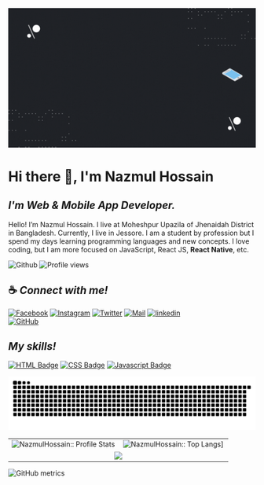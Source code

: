 <img src='./Welcome.gif' alt='Welcome to github'>

# Hi there 👋, I'm Nazmul Hossain
## _I'm Web & Mobile App Developer._

Hello! I’m Nazmul Hossain. I live at Moheshpur Upazila of Jhenaidah District in Bangladesh. Currently, I live in Jessore. I am a student by profession but I spend my days learning programming languages and new concepts. I love coding, but I am more focused on JavaScript, React JS, <b> React Native</b>, etc.

![Github](https://img.shields.io/github/followers/NazmulHossain2905?label=Follow&style=social) 
![Profile views](https://komarev.com/ghpvc/?username=NazmulHossain2905&color=0078C2)

<!-- ------------------------------ -->
<!-- ---- My social links start --- -->
<!-- ------------------------------ -->
## :coffee: _Connect with me!_

[![Facebook](https://img.shields.io/badge/Facebook-1877F2?style=for-the-badge&logo=facebook&logoColor=white)](https://facebook.com/NazmulHossain2905) 
[![Instagram](https://img.shields.io/badge/Instagram-E4405F?style=for-the-badge&logo=instagram&logoColor=white)](https://instagram.com/nazmulh2905/) 
[![Twitter](https://img.shields.io/badge/Twitter-1DA1F2?style=for-the-badge&logo=twitter&logoColor=white)](https://twitter.com/NazmulH2905) 
[![Mail](https://img.shields.io/badge/Gmail-D14836?style=for-the-badge&logo=gmail&logoColor=white)](mailto:nazmulhossain2905@gmail.com)
[![linkedin](https://img.shields.io/badge/linkedin-0A66C2?style=for-the-badge&logo=linkedin&logoColor=white)](https://linkedin.com/in/nazmulhossain2905/)  
[![GitHub](https://img.shields.io/badge/github-000?style=for-the-badge&logo=github&logoColor=white)](https://github.com/NazmulHossain2905) 

<!-- ------------------------------ -->
<!-- ----- My social links end ---- -->
<!-- ------------------------------ -->

<!-- -------------------------------- -->
<!-- -------- My skils start -------- -->
<!-- -------------------------------- -->
## _My skills!_

[![HTML Badge](https://img.shields.io/badge/html-F05032?style=for-the-badge&logo=html&logoColor=white)](#)
[![CSS Badge](https://img.shields.io/badge/-CSS-007acc?style=for-the-badge&labelColor=black&logo=css&logoColor=007acc)](#) 
[![Javascript Badge](https://img.shields.io/badge/-Javascript-F0DB4F?style=for-the-badge&labelColor=black&logo=javascript&logoColor=F0DB4F)](#) 

<!--
[![React Js](https://img.shields.io/badge/-React-61DBFB?style=for-the-badge&labelColor=black&logo=react&logoColor=61DBFB)](#) 
[![React Native](https://img.shields.io/badge/-React_Native-61DBFB?style=for-the-badge&labelColor=black&logo=react&logoColor=61DBFB)](#) 
[![Git Badge](https://img.shields.io/badge/Git_&_GitHub-F05032?style=for-the-badge&logo=git&logoColor=white)](#)
[![VSCode Badge](https://img.shields.io/badge/Visual_Studio-blue?style=for-the-badge&logo=visual%20studio&logoColor=blue&labelColor=black)](#)
[![TypeScript](https://img.shields.io/badge/typescript-%23007ACC.svg?style=for-the-badge&logo=typescript&logoColor=white)](#)
[![NodeJS](https://img.shields.io/badge/node.js-6DA55F?style=for-the-badge&logo=node.js&logoColor=white)](#)
[![Express.js](https://img.shields.io/badge/Express.js-9785CF?style=for-the-badge&logo=express&logoColor=FFFFFF&labelColor=7B7B7B)](#) 
[![MongoDB](https://img.shields.io/badge/Mongo_DB-3F9542?style=for-the-badge&logo=mongodb&logoColor=3F9542&labelColor=black)](#)
![Figma](https://img.shields.io/badge/figma-%23F24E1E.svg?style=for-the-badge&logo=figma&logoColor=white)
![Redux](https://img.shields.io/badge/redux-%23593d88.svg?style=for-the-badge&logo=redux&logoColor=white) 
![NPM](https://img.shields.io/badge/NPM-C20000.svg?style=for-the-badge&logo=npm&logoColor=white&labelColor=C20000) 
-->
<!-- ![TailwindCSS](https://img.shields.io/badge/tailwindcss-%2338B2AC.svg?style=for-the-badge&logo=tailwind-css&logoColor=white) -->


<!-- [![Express.js](https://img.shields.io/badge/express.js-%23404d59.svg?style=for-the-badge&logo=express&logoColor=%2361DAFB)](#)  -->
<!-- ![React Router](https://img.shields.io/badge/React_Router-CA4245?style=for-the-badge&logo=react-router&logoColor=white)  -->
<!-- ![SASS](https://img.shields.io/badge/SASS-hotpink.svg?style=for-the-badge&logo=SASS&logoColor=white)  -->
<!-- ![AWS](https://img.shields.io/badge/AWS-%23FF9900.svg?style=for-the-badge&logo=amazon-aws&logoColor=white)  -->
<!-- ![Firebase](https://img.shields.io/badge/firebase-%23039BE5.svg?style=for-the-badge&logo=firebase)  -->
<!-- ![Netlify](https://img.shields.io/badge/netlify-%23000000.svg?style=for-the-badge&logo=netlify&logoColor=#00C7B7)  -->
<!-- ![Vercel](https://img.shields.io/badge/vercel-%23000000.svg?style=for-the-badge&logo=vercel&logoColor=white)  -->
<!-- ![Django](https://img.shields.io/badge/django-%23092E20.svg?style=for-the-badge&logo=django&logoColor=white)  -->
<!-- ![Next JS](https://img.shields.io/badge/Next-black?style=for-the-badge&logo=next.js&logoColor=white)  -->
<!-- ![Socket.io](https://img.shields.io/badge/Socket.io-black?style=for-the-badge&logo=socket.io&badgeColor=010101)  -->
<!-- ![Adobe Photoshop](https://img.shields.io/badge/adobephotoshop-%2331A8FF.svg?style=for-the-badge&logo=adobephotoshop&logoColor=white) -->

<!-- ------------------------------ -->
<!-- -------- My skils end -------- -->
<!-- ------------------------------ -->

<!-- ------------------------------------ -->
<!-- GitHub contribution grid snake start -->
<!-- ------------------------------------ -->

<img src='./github-contribution-grid-snake.svg' alt='GitHub Contribution'>

<!-- ---------------------------------- -->
<!-- GitHub contribution grid snake end -->
<!-- ---------------------------------- -->

<div width="100%">
<p align="center">
   <table align="center">
       <tr>
       <td align="center" width="50%"><img alt="NazmulHossain:: Profile Stats" src="https://github-readme-stats.vercel.app/api?username=NazmulHossain2905&theme=blue-green&amp;show_icons=true&amp;count_private=true&amp;hide_border=true" /></td>
       <td align="center" width="50%"><img alt="NazmulHossain:: Top Langs]" src="https://github-readme-stats.vercel.app/api/top-langs/?username=NazmulHossain2905&langs_count=14&theme=blue-green&layout=compact&hide=html&hide_border=true"> </td>
     </tr>
     <tr>
        <td colspan="2" align="center"><img  align="center" src="https://github-readme-streak-stats.herokuapp.com?user=NazmulHossain2905&theme=blue-green&hide_border=true"></td>
     </tr>
   </table>
</p>
</div>

<!-- <p align="left">
   <img src="https://github-readme-stats.vercel.app/api/top-langs/?username=NazmulHossain2905&theme=blue-green&amp;show_icons=true&amp;count_private=true&amp;hide_border=true" />
</p> -->

![GitHub metrics](https://metrics.lecoq.io/NazmulHossain2905) 

